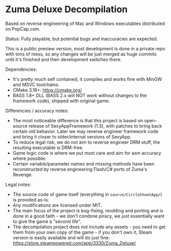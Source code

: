 # Zuma Deluxe Decompilation

Based on reverse engineering of Mac and Windows executables distributed on PopCap.com.

Status: Fully playable, but potential bugs and inaccuracies are expected.

This is a public preview version, most development is done in a private repo with tons of mess, so any changes will be just merged as huge commits until it's finished and then development switches there.

Dependencies:
- It's pretty much self contained, it compiles and works fine with MinGW and MSVC toolchains.
- CMake 3.18+: https://cmake.org/
- BASS 1.8+ DLL (BASS 2.x will NOT work without changes to the framework code), shipped with original game.

Differencies / accuracy notes:
- The most noticeable difference is that this project is based on open-source release of SexyAppFramework (1.3), with patches to bring back certain old behavior. Later we may reverse engineer framework code and bring it closer to older/internal versions of SexyApp.
- To reduce legal risk, we do not aim to reverse engineer DRM stuff, the resulting executable is DRM-free.
- Game logic code is where we put most care and aim for asm accuracy where possible.
- Certain variable/parameter names and missing methods have been reconstructed by reverse engineering Flash/C# ports of Zuma's Revenge.

Legal notes:
- The source code of game itself (everything in `source/CircleShootApp/`) is provided as-is.
- Any modifications are licensed under MIT.
- The main focus of the project is bug-fixing, modding and porting and is done in a good faith - we don't condone piracy, we just essentially want to give the game a "second life".
- The decompilation project does not include any assets - you need to get them from your own copy of the game - if you don't own it, Steam version is easily available and will do just fine: https://store.steampowered.com/app/3330/Zuma_Deluxe/
